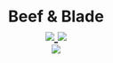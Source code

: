 <h1 align="center">
    <!-- <img src="https://i.imgur.com/VXjFso4.png"> -->
    <br>
    Beef & Blade
    <br>
    <a href="https://www.curseforge.com/minecraft/mc-mods/owo-lib">
        <img src="https://img.shields.io/badge/-CurseForge-gray?style=for-the-badge&logo=curseforge&labelColor=orange">
    </a>
    <a href="https://modrinth.com/mod/owo-lib">
        <img src="https://img.shields.io/badge/-modrinth-gray?style=for-the-badge&labelColor=green&labelWidth=15&logo=appveyor&logoColor=white">
    </a>
    <br>
    <a href="https://github.com/wisp-forest/owo-lib/releases">
        <img src="https://img.shields.io/github/v/release/glisco03/owo-lib?logo=github&style=for-the-badge">
    </a>
</h1>
